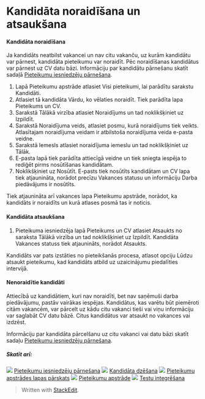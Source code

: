 # Kandidāta noraidīšana un atsaukšana

#### Kandidāta noraidīšana

Ja kandidāts neatbilst vakancei un nav citu vakanču, uz kurām kandidātu var pārnest, kandidāta pieteikumu var noraidīt. Pēc noraidīšanas kandidātus var pārnest uz CV datu bāzi. Informāciju par kandidātu pārnešanu skatīt sadaļā  [Pieteikumu iesniedzēju pārnešana](transferring_applicants.htm).

1.  Lapā  Pieteikumu apstrāde  atlasiet  Visi pieteikumi, lai parādītu sarakstu  Kandidāti.
2.  Atlasiet tā kandidāta  Vārdu, ko vēlaties noraidīt. Tiek parādīta lapa  Pieteikums un CV.
3.  Sarakstā  Tālākā virzība  atlasiet  Noraidījums  un tad noklikšķiniet uz  Izpildīt.
4.  Sarakstā  Noraidījuma veids, atlasiet posmu, kurā noraidījums tiek veikts.  
    Atlasītajam noraidījuma veidam ir atbilstoša noraidījuma veida e-pasta veidne.
5.  Sarakstā  Iemesls  atlasiet noraidījuma iemeslu un tad noklikšķiniet uz  Tālāk.
6.  E-pasta lapā tiek parādīta attiecīgā veidne un tiek sniegta iespēja to rediģēt pirms nosūtīšanas kandidātam.
7.  Noklikšķiniet uz  Nosūtīt. E-pasts tiek nosūtīts kandidātam un CV lapa tiek atjaunināta, norādot precīzu Vakances statusu un informāciju  Darba piedāvājums ir nosūtīts.

Tiek atjaunināta arī vakances lapa  Pieteikumu apstrāde, norādot, ka kandidāts ir noraidīts un kurā atlases posmā tas ir noticis.

#### Kandidāta atsaukšana

1.  Pieteikuma iesniedzēja lapā  Pieteikums un CV  atlasiet  Atsaukts  no saraksta  Tālākā virzība  un tad noklikšķiniet uz  Izpildīt. Kandidāta  Vakances statuss  tiek atjaunināts, norādot  Atsaukts.

Kandidāts var pats izstāties no pieteikšanās procesa, atlasot opciju Lūdzu atsaukt pieteikumu, kad kandidāts atbild uz uzaicinājumu piedalīties intervijā.

#### Nenoraidītie kandidāti

Attiecībā uz kandidātiem, kuri nav noraidīti, bet nav saņēmuši darba piedāvājumu, pastāv vairākas iespējas. Kandidātus, kas varētu būt piemēroti citām vakancēm, var pārcelt uz kādu citu vakanci tieši vai viņu informāciju var saglabāt CV datu bāzē. Citus kandidātus var atsaukt no vakances vai izdzēst.

Informāciju par kandidāta pārcelšanu uz citu vakanci vai datu bāzi skatīt sadaļu  [Pieteikumu iesniedzēju pārnešana](transferring_applicants.htm).

##### Skatīt arī:

![](../Resources/Images/icon-document-link.png)  [Pieteikumu iesniedzēju pārnešana](transferring_applicants.htm)
![](../Resources/Images/icon-document-link.png)  [Kandidāta dzēšana](deleting_an_applicant.htm)
![](../Resources/Images/icon-document-link.png)  [Pieteikumu apstrādes lapas pārskats](application_handling_page_overview.htm)
![](../Resources/Images/icon-document-link.png)  [Pieteikumu apstrāde](processing_applications.htm)
![](../Resources/Images/icon-document-link.png)  [Testu integrēšana](test_integrations.htm)


> Written with [StackEdit](https://stackedit.io/).
<!--stackedit_data:
eyJoaXN0b3J5IjpbMjAyMTY5NDI0OF19
-->